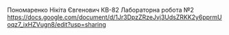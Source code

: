 Пономаренко Нікіта Євгенович КВ-82
Лабораторна робота №2
https://docs.google.com/document/d/1Jr3DpzZRzeJvj3UdsZRKK2y6pprmUoqz7_ixHZVugn8/edit?usp=sharing
